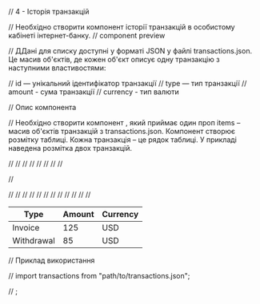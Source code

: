 // 4 - Історія транзакцій

// Необхідно створити компонент історії транзакцій в особистому кабінеті інтернет-банку.
// component preview

// ДДані для списку доступні у форматі JSON у файлі transactions.json. Це масив об'єктів, де кожен об'єкт описує одну транзакцію з наступними властивостями:

//     id — унікальний ідентифікатор транзакції
//     type — тип транзакції
//     amount - сума транзакції
//     currency - тип валюти

// Опис компонента <TransactionHistory>

// Необхідно створити компонент <TransactionHistory>, який приймає один проп items – масив об'єктів транзакцій з transactions.json. Компонент створює розмітку таблиці. Кожна транзакція – це рядок таблиці. У прикладі наведена розмітка двох транзакцій.

// <table class="transaction-history">
//   <thead>
//     <tr>
//       <th>Type</th>
//       <th>Amount</th>
//       <th>Currency</th>
//     </tr>
//   </thead>

//   <tbody>
//     <tr>
//       <td>Invoice</td>
//       <td>125</td>
//       <td>USD</td>
//     </tr>
//     <tr>
//       <td>Withdrawal</td>
//       <td>85</td>
//       <td>USD</td>
//     </tr>
//   </tbody>
// </table>

// Приклад використання

// import transactions from "path/to/transactions.json";

// <TransactionHistory items={transactions} />;

